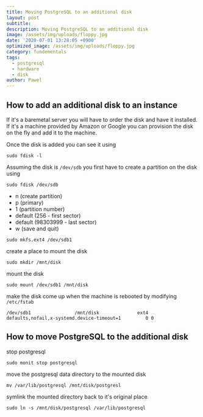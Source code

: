 ```yaml
---
title: Moving PostgreSQL to an additional disk
layout: post
subtitle:
description: Moving PostgreSQL to an additional disk
image: /assets/img/uploads/floppy.jpg
date: '2020-07-01 13:28:05 +0900'
optimized_image: /assets/img/uploads/floppy.jpg
category: fundementals
tags:
  - postgresql
  - hardware
  - disk
author: Pawel
---
```


## How to add an additional disk to an instance

If it's a baremetal server you will have to order the disk and have it installed. If it's a machine provided by Amazon or Google you can provision the disk on the fly and add it to the machine.

Once the disk is added you can see it using 

```
sudo fdisk -l
```

Assuming the disk is `/dev/sdb` you first have to create a partition on the disk using

```
sudo fdisk /dev/sdb
```

*  n (create partition)
*  p (primary)
*  1 (partition number)
*  default (256 - first sector)
*  default (98303999 - last sector)
*  w (save and quit)

```
sudo mkfs.ext4 /dev/sdb1
```

create a place to mount the disk 

```
sudo mkdir /mnt/disk
```

mount the disk

```
sudo mount /dev/sdb1 /mnt/disk
```

make the disk come up when the machine is rebooted by modifying `/etc/fstab`

```
/dev/sdb1                /mnt/disk              ext4    defaults,nofail,x-systemd.device-timeout=1         0 0
```

## How to move PostgreSQL to the additional disk

stop postgresql

```
sudo monit stop postgresql
```

move the postgresql data directory to the mounted disk

```
mv /var/lib/postgresql /mnt/disk/postgresl
```

symlink the mounted directory back to it's original place

```
sudo ln -s /mnt/disk/postgresql /var/lib/postgresql
```

